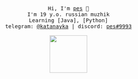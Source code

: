 <p align="center">
  <samp>
    Hi, I'm <a href="https://github.com/katanayka">pes</a> 👋<br>
    I'm 19 y.o. russian muzhik<br>
    Learning [Java], [Python]<br>
    telegram: <a href="https://t.me/katanayka">@katanayka</a> | discord: <a href="https://discord.com">pes#9993</a><br><br>
  </samp>
  <img src="https://github.com/katanayka/katanayka/blob/main/funny_pictures/asuka.gif" width="100"/> <br>
</p>
